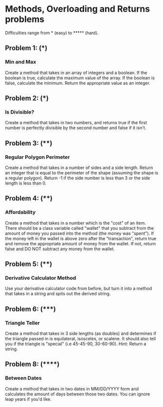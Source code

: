 # Methods, Overloading and Returns problems
Difficulties range from * (easy) to ***** (hard).

## Problem 1: (*)
### Min and Max
Create a method that takes in an array of integers and a boolean. If the boolean is true, calculate the maximum value of the array. If the boolean is false, calculate the minimum. Return the appropriate value as an integer.

## Problem 2: (*)
### Is Divisible?
Create a method that takes in two numbers, and returns true if the first number is perfectly divisible by the second number and false if it isn't.

## Problem 3: (**)
### Regular Polygon Perimeter
Create a method that takes in a number of sides and a side length. Return an integer that is equal to the perimeter of the shape (assuming the shape is a regular polygon). Return -1 if the side number is less than 3 or the side length is less than 0.

## Problem 4: (**)
### Affordability
Create a method that takes in a number which is the "cost" of an item. There should be a class variable called "wallet" that you subtract from the amount of money you passed into the method (the money was "spent"). If the money left in the wallet is above zero after the "transaction", return true and remove the appropriate amount of money from the wallet. If not, return false and DO NOT subtract any money from the wallet.

## Problem 5: (**)
### Derivative Calculator Method
Use your derivative calculator code from before, but turn it into a method that takes in a string and spits out the derived string.

## Problem 6: (***)
### Triangle Teller
Create a method that takes in 3 side lengths (as doubles) and determines if the triangle passed in is equilateral, isosceles, or scalene. It should also tell you if the triangle is "special" (i.e 45-45-90, 30-60-90). Hint: Return a string.

## Problem 8: (****)
### Between Dates
Create a method that takes in two dates in MM/DD/YYYY form and calculates the amount of days between those two dates. You can ignore leap years if you'd like.
